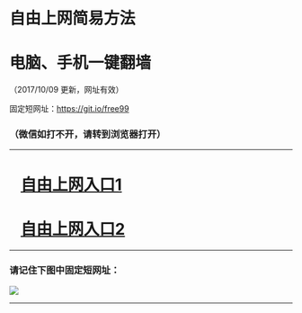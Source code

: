 ﻿# 自由上网简易方法

# 电脑、手机一键翻墙

（2017/10/09 更新，网址有效）

固定短网址：https://git.io/free99

### （微信如打不开，请转到浏览器打开）


***





# &nbsp;&nbsp; <a href="http://ft896716127.fwq-tz-1001.info/fwqtz01.html?t=10090014727 " target="_blank">自由上网入口1</a>
# &nbsp;&nbsp; <a href="http://ft1734719905.fwq-tz-1002.info/fwqtz02.html?t=100900121763 " target="_blank">自由上网入口2</a>
***

### 请记住下图中固定短网址：

<img src="https://s3-us-west-2.amazonaws.com/fwq-1001/yjfq-20170905okok.png" /> 


***


